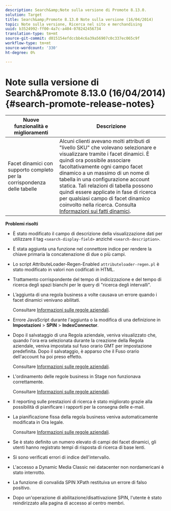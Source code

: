 ```yaml
---
description: Search&amp;Note sulla versione di Promote 8.13.0.
solution: Target
title: Search&amp;Promote 8.13.0 Note sulla versione (16/04/2014)
topic: Note sulla versione, Ricerca nel sito e merchandising
uuid: b3524992-ff00-4a7c-a404-078242456734
translation-type: tm+mt
source-git-commit: d015154efdccbb4c6a39a56907c0c337ec065c9f
workflow-type: tm+mt
source-wordcount: '330'
ht-degree: 0%

---
```



# Note sulla versione di Search&amp;Promote 8.13.0 (16/04/2014){#search-promote-release-notes}

| Nuove funzionalità e miglioramenti | Descrizione |
|----------------------------------------------|---------------------------------------------------------------------------------------------------------------------------------------------------------------------------------------------------------------------------------------------------------------------------------------------------------------------------------------------------------------------------------------------|
| Facet dinamici con supporto completo per la corrispondenza delle tabelle | Alcuni clienti avevano molti attributi di &quot;livello SKU&quot; che volevano selezionare e visualizzare tramite i facet dinamici. È quindi ora possibile associare facoltativamente ogni campo facet dinamico a un massimo di un nome di tabella in una configurazione account statica. Tali relazioni di tabella possono quindi essere applicate in fase di ricerca per qualsiasi campo di facet dinamico coinvolto nella ricerca. Consulta [Informazioni sui fatti dinamici](../c-about-design-menu/c-about-dynamic-facets.md#concept_E65A70C9C2E04804BF24FBE1B3CAD899). |

**Problemi risolti**

* È stato modificato il campo di descrizione della visualizzazione dati per utilizzare il tag `<search-display-field>` anziché `<search-description>`.
* È stata aggiunta una funzione nel connettore indice per rendere la chiave primaria la concatenazione di due o più campi.
* Lo script AttributeLoader-Regen-Enabled `attributeloader-regen.pl` è stato modificato in valori non codificati in HTML.
* Trattamento corrispondente del tempo di indicizzazione e del tempo di ricerca degli spazi bianchi per le query di &quot;ricerca degli intervalli&quot;.
* L’aggiunta di una regola business a volte causava un errore quando i facet dinamici venivano abilitati.

   Consultare [Informazioni sulle regole aziendali](../c-about-rules-menu/c-about-business-rules.md#concept_2A93D76216754D3D8412CDEA00BD26BD).

* Errore JavaScript durante l&#39;aggiunta o la modifica di una definizione in **Impostazioni** > **SPIN** > **IndexConnector**.
* Dopo il salvataggio di una Regola aziendale, veniva visualizzato che, quando l&#39;ora era selezionata durante la creazione della Regola aziendale, veniva impostata sul fuso orario GMT per impostazione predefinita. Dopo il salvataggio, è apparso che il Fuso orario dell&#39;account ha poi preso effetto.

   Consultare [Informazioni sulle regole aziendali](../c-about-rules-menu/c-about-business-rules.md#concept_2A93D76216754D3D8412CDEA00BD26BD).

* L&#39;ordinamento delle regole business in Stage non funzionava correttamente.

   Consultare [Informazioni sulle regole aziendali](../c-about-rules-menu/c-about-business-rules.md#concept_2A93D76216754D3D8412CDEA00BD26BD).

* Il reporting sulle prestazioni di ricerca è stato migliorato grazie alla possibilità di pianificare i rapporti per la consegna delle e-mail.
* La pianificazione fissa della regola business veniva automaticamente modificata in Ora legale.

   Consultare [Informazioni sulle regole aziendali](../c-about-rules-menu/c-about-business-rules.md#concept_2A93D76216754D3D8412CDEA00BD26BD).

* Se è stato definito un numero elevato di campi dei facet dinamici, gli utenti hanno registrato tempi di risposta di ricerca di base lenti.
* Si sono verificati errori di indice dell&#39;intervallo.
* L&#39;accesso a Dynamic Media Classic nei datacenter non nordamericani è stato interrotto.
* La funzione di convalida SPIN XPath restituiva un errore di falso positivo.

* Dopo un&#39;operazione di abilitazione/disattivazione SPIN, l&#39;utente è stato reindirizzato alla pagina di accesso al centro membri.

